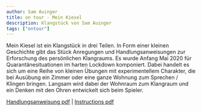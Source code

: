 ```yaml
---
author: Sam Auinger
title: on tour - Mein Kiesel
description: Klangstück von Sam Auinger
tags: ["ontour"]
---
```

Mein Kiesel ist ein Klangstück in drei Teilen. In Form einer kleinen Geschichte gibt das Stück Anregungen und Handlungsanweisungen zur Erforschung des persönlichen Klangraums. Es wurde Anfang Mai 2020 für Quarantänesituationen im harten Lockdown komponiert. Dabei handelt es sich um eine Reihe von kleinen Übungen mit experimentellem Charakter, die bei Ausübung ein Zimmer oder eine ganze Wohnung zum Sprechen / Klingen bringen. Langsam wird dabei der Wohnraum zum Klangraum und ein Denken mit den Ohren entwickelt sich beim Spieler. 

[Handlungsanweisung pdf](/doc/MeinKiesel_samauinger.pdf) | [Instructions pdf](/doc/MyPebble_samauinger.pdf)